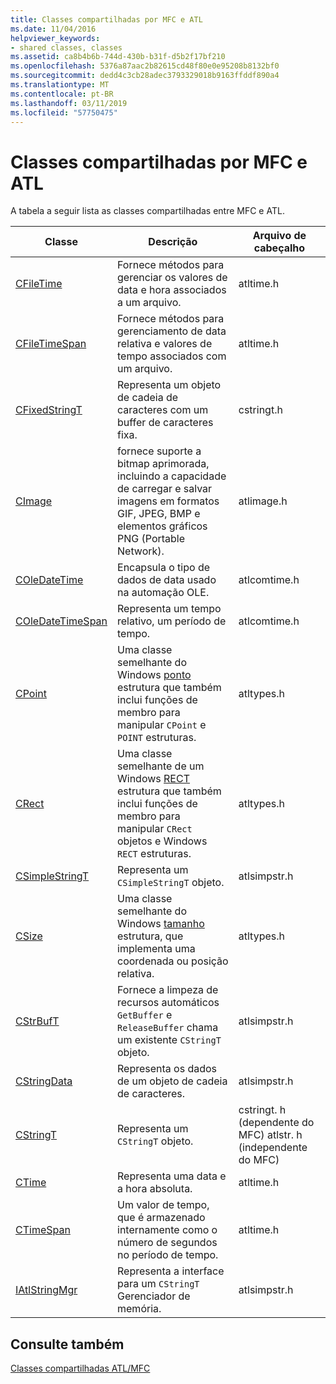 ```yaml
---
title: Classes compartilhadas por MFC e ATL
ms.date: 11/04/2016
helpviewer_keywords:
- shared classes, classes
ms.assetid: ca8b4b6b-744d-430b-b31f-d5b2f17bf210
ms.openlocfilehash: 5376a87aac2b82615cd48f80e0e95208b8132bf0
ms.sourcegitcommit: dedd4c3cb28adec3793329018b9163ffddf890a4
ms.translationtype: MT
ms.contentlocale: pt-BR
ms.lasthandoff: 03/11/2019
ms.locfileid: "57750475"
---
```

# <a name="classes-shared-by-mfc-and-atl"></a>Classes compartilhadas por MFC e ATL

A tabela a seguir lista as classes compartilhadas entre MFC e ATL.

|Classe|Descrição|Arquivo de cabeçalho|
|-----------|-----------------|-----------------|
|[CFileTime](../../atl-mfc-shared/reference/cfiletime-class.md)|Fornece métodos para gerenciar os valores de data e hora associados a um arquivo.|atltime.h|
|[CFileTimeSpan](../../atl-mfc-shared/reference/cfiletimespan-class.md)|Fornece métodos para gerenciamento de data relativa e valores de tempo associados com um arquivo.|atltime.h|
|[CFixedStringT](../../atl-mfc-shared/reference/cfixedstringt-class.md)|Representa um objeto de cadeia de caracteres com um buffer de caracteres fixa.|cstringt.h|
|[CImage](../../atl-mfc-shared/reference/cimage-class.md)|fornece suporte a bitmap aprimorada, incluindo a capacidade de carregar e salvar imagens em formatos GIF, JPEG, BMP e elementos gráficos PNG (Portable Network).|atlimage.h|
|[COleDateTime](../../atl-mfc-shared/reference/coledatetime-class.md)|Encapsula o tipo de dados de data usado na automação OLE.|atlcomtime.h|
|[COleDateTimeSpan](../../atl-mfc-shared/reference/coledatetimespan-class.md)|Representa um tempo relativo, um período de tempo.|atlcomtime.h|
|[CPoint](../../atl-mfc-shared/reference/cpoint-class.md)|Uma classe semelhante do Windows [ponto](/windows/desktop/api/windef/ns-windef-tagpoint) estrutura que também inclui funções de membro para manipular `CPoint` e `POINT` estruturas.|atltypes.h|
|[CRect](../../atl-mfc-shared/reference/crect-class.md)|Uma classe semelhante de um Windows [RECT](/windows/desktop/api/windef/ns-windef-tagrect) estrutura que também inclui funções de membro para manipular `CRect` objetos e Windows `RECT` estruturas.|atltypes.h|
|[CSimpleStringT](../../atl-mfc-shared/reference/csimplestringt-class.md)|Representa um `CSimpleStringT` objeto.|atlsimpstr.h|
|[CSize](../../atl-mfc-shared/reference/csize-class.md)|Uma classe semelhante do Windows [tamanho](/windows/desktop/api/windef/ns-windef-tagsize) estrutura, que implementa uma coordenada ou posição relativa.|atltypes.h|
|[CStrBufT](../../atl-mfc-shared/reference/cstrbuft-class.md)|Fornece a limpeza de recursos automáticos `GetBuffer` e `ReleaseBuffer` chama um existente `CStringT` objeto.|atlsimpstr.h|
|[CStringData](../../atl-mfc-shared/reference/cstringdata-class.md)|Representa os dados de um objeto de cadeia de caracteres.|atlsimpstr.h|
|[CStringT](../../atl-mfc-shared/reference/cstringt-class.md)|Representa um `CStringT` objeto.|cstringt. h (dependente do MFC) atlstr. h (independente do MFC)|
|[CTime](../../atl-mfc-shared/reference/ctime-class.md)|Representa uma data e a hora absoluta.|atltime.h|
|[CTimeSpan](../../atl-mfc-shared/reference/ctimespan-class.md)|Um valor de tempo, que é armazenado internamente como o número de segundos no período de tempo.|atltime.h|
|[IAtlStringMgr](../../atl-mfc-shared/reference/iatlstringmgr-class.md)|Representa a interface para um `CStringT` Gerenciador de memória.|atlsimpstr.h|

## <a name="see-also"></a>Consulte também

[Classes compartilhadas ATL/MFC](../../atl-mfc-shared/atl-mfc-shared-classes.md)
